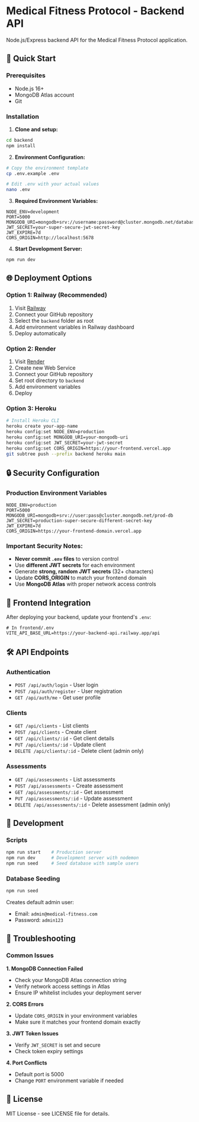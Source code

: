 # Medical Fitness Protocol - Backend API

Node.js/Express backend API for the Medical Fitness Protocol application.

## 🚀 Quick Start

### Prerequisites
- Node.js 16+ 
- MongoDB Atlas account
- Git

### Installation

1. **Clone and setup:**
```bash
cd backend
npm install
```

2. **Environment Configuration:**
```bash
# Copy the environment template
cp .env.example .env

# Edit .env with your actual values
nano .env
```

3. **Required Environment Variables:**
```env
NODE_ENV=development
PORT=5000
MONGODB_URI=mongodb+srv://username:password@cluster.mongodb.net/database
JWT_SECRET=your-super-secure-jwt-secret-key
JWT_EXPIRE=7d
CORS_ORIGIN=http://localhost:5678
```

4. **Start Development Server:**
```bash
npm run dev
```

## 🌐 Deployment Options

### Option 1: Railway (Recommended)
1. Visit [Railway](https://railway.app)
2. Connect your GitHub repository
3. Select the `backend` folder as root
4. Add environment variables in Railway dashboard
5. Deploy automatically

### Option 2: Render
1. Visit [Render](https://render.com)
2. Create new Web Service
3. Connect your GitHub repository
4. Set root directory to `backend`
5. Add environment variables
6. Deploy

### Option 3: Heroku
```bash
# Install Heroku CLI
heroku create your-app-name
heroku config:set NODE_ENV=production
heroku config:set MONGODB_URI=your-mongodb-uri
heroku config:set JWT_SECRET=your-jwt-secret
heroku config:set CORS_ORIGIN=https://your-frontend.vercel.app
git subtree push --prefix backend heroku main
```

## 🔒 Security Configuration

### Production Environment Variables
```env
NODE_ENV=production
PORT=5000
MONGODB_URI=mongodb+srv://user:pass@cluster.mongodb.net/prod-db
JWT_SECRET=production-super-secure-different-secret-key
JWT_EXPIRE=7d
CORS_ORIGIN=https://your-frontend-domain.vercel.app
```

### Important Security Notes:
- **Never commit `.env` files** to version control
- Use **different JWT secrets** for each environment
- Generate **strong, random JWT secrets** (32+ characters)
- Update **CORS_ORIGIN** to match your frontend domain
- Use **MongoDB Atlas** with proper network access controls

## 📱 Frontend Integration

After deploying your backend, update your frontend's `.env`:

```env
# In frontend/.env
VITE_API_BASE_URL=https://your-backend-api.railway.app/api
```

## 🛠 API Endpoints

### Authentication
- `POST /api/auth/login` - User login
- `POST /api/auth/register` - User registration  
- `GET /api/auth/me` - Get user profile

### Clients
- `GET /api/clients` - List clients
- `POST /api/clients` - Create client
- `GET /api/clients/:id` - Get client details
- `PUT /api/clients/:id` - Update client
- `DELETE /api/clients/:id` - Delete client (admin only)

### Assessments
- `GET /api/assessments` - List assessments
- `POST /api/assessments` - Create assessment
- `GET /api/assessments/:id` - Get assessment
- `PUT /api/assessments/:id` - Update assessment
- `DELETE /api/assessments/:id` - Delete assessment (admin only)

## 🔧 Development

### Scripts
```bash
npm run start    # Production server
npm run dev      # Development server with nodemon
npm run seed     # Seed database with sample users
```

### Database Seeding
```bash
npm run seed
```
Creates default admin user:
- Email: `admin@medical-fitness.com`
- Password: `admin123`

## 🚨 Troubleshooting

### Common Issues

**1. MongoDB Connection Failed**
- Check your MongoDB Atlas connection string
- Verify network access settings in Atlas
- Ensure IP whitelist includes your deployment server

**2. CORS Errors**
- Update `CORS_ORIGIN` in your environment variables
- Make sure it matches your frontend domain exactly

**3. JWT Token Issues**  
- Verify `JWT_SECRET` is set and secure
- Check token expiry settings

**4. Port Conflicts**
- Default port is 5000
- Change `PORT` environment variable if needed

## 📄 License

MIT License - see LICENSE file for details.